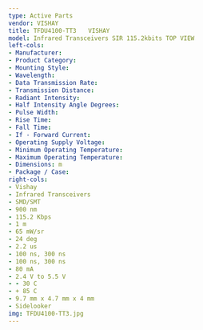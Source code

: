 ```yaml
---
type: Active Parts
vendor: VISHAY
title: TFDU4100-TT3　　VISHAY
model: Infrared Transceivers SIR 115.2kbits TOP VIEW
left-cols: 
- Manufacturer:
- Product Category:
- Mounting Style:
- Wavelength:
- Data Transmission Rate:
- Transmission Distance:
- Radiant Intensity:
- Half Intensity Angle Degrees:
- Pulse Width:
- Rise Time:
- Fall Time:
- If - Forward Current:
- Operating Supply Voltage:
- Minimum Operating Temperature:
- Maximum Operating Temperature:
- Dimensions: m
- Package / Case:
right-cols: 
- Vishay
- Infrared Transceivers
- SMD/SMT
- 900 nm
- 115.2 Kbps
- 1 m
- 65 mW/sr
- 24 deg
- 2.2 us
- 100 ns, 300 ns
- 100 ns, 300 ns
- 80 mA
- 2.4 V to 5.5 V
- - 30 C
- + 85 C
- 9.7 mm x 4.7 mm x 4 mm
- Sidelooker
img: TFDU4100-TT3.jpg
---
```


